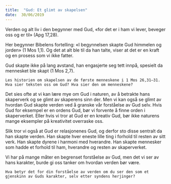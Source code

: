 ```yaml
---
title:  "Gud: Et glimt av skapelsen"
date:  30/06/2019
---
```


Verden og alt liv i den begynner med Gud, «for det er i ham vi lever, beveger oss og er til» (Apg 17,28).

Her begynner Bibelens fortelling: «I begynnelsen skapte Gud himmelen og jorden» (1 Mos 1,1). Og det at alt ble til da han talte, viser at det er en kraft og en prosess som vi ikke fatter.

Gud skapte ikke på lang avstand, han engasjerte seg tett innpå, spesielt da mennesket ble skapt (1 Mos 2,7).

`Les historien om skapelsen av de første menneskene i 1 Mos 26,31–31. Hva sier teksten oss om Gud? Hva sier den om menneskene?`

Det sies ofte at vi kan lære mye om Gud i naturen, av å betrakte hans skaperverk og se glimt av skaperens sinn der. Men vi kan også se glimt av hvordan Gud skapte verden ved å granske vår forståelse av Gud selv. Hvis Gud for eksempel er en ordens Gud, bør vi forvente å finne orden i skaperverket. Eller hvis vi tror at Gud er en kreativ Gud, bør ikke naturens mange eksempler på kreativitet overraske oss.

Slik tror vi også at Gud er relasjonenes Gud, og derfor sto disse sentralt da han skapte verden. Han skapte hver eneste lille ting i forhold til resten av sitt verk. Han skapte dyrene i harmoni med hverandre. Han skapte mennesker som hadde et forhold til ham, hverandre og resten av skaperverket.

Vi har på mange måter en begrenset forståelse av Gud, men det vi ser av hans karakter, burde gi oss tanker om hvordan verden bør være.

`Hva betyr det for din forståelse av verden om du ser den som et gjenskinn av Guds karakter, selv etter syndens herjinger?`